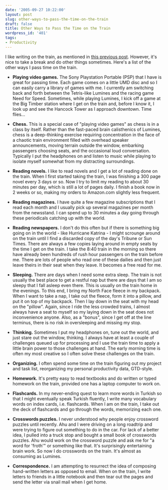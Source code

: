 ```yaml
---
date: '2005-09-27 10:22:00'
layout: post
slug: other-ways-to-pass-the-time-on-the-train
draft: false
title: Other Ways to Pass the Time on the Train
wordpress_id: '401'
tags:
- Productivity
---
```


I like writing on the train, as mentioned in [this previous post](http://www.forkbender.com/content/4285c9b5034e4f4f8f4c5884c00f2edd.htm). However, it's nice to take a break and do other things sometimes. Here's a list of the other ways I pass time on the train.






  * **Playing video games.** The Sony Playstation Portable (PSP) that I have is great for passing time. Each game comes on a little UMD disc and so I can easily carry a library of games with me. I currently am switching back and forth between the Tetris-like Lumines and the racing game Need for Speed. Sometimes, while playing Lumines, I kick off a game at the Big Timber station where I get on the train and, before I know it, I look up and see the Hancock Tower as I approach downtown. Time flies...


  * **Chess.** This is a special case of "playing video games" as chess is in a class by itself. Rather than the fast-paced brain calisthenics of Lumines, chess is a deep-thinking exercise requiring concentration in the face of a chaotic train environment filled with overhead speaker announcements, moving terrain outside the window, embarking passengers choosing seats, and the occasional loud conversation. Typically I put the headphones on and listen to music while playing to isolate myself somewhat from my distracting surroundings.


  * **Reading novels.** I like to read novels and I get a lot of reading done on the train. When I first started taking the train, I was finishing a 300 page novel every 3 days or so. Now I try to limit my reading to about 30 minutes per day, which is still a lot of pages daily. I finish a book now in 2 weeks or so, making my orders to Amazon.com slightly less frequent.


  * **Reading magazines.** I have quite a few magazine subscriptions that I read each month and I usually pick up several magazines per month from the newsstand. I can spend up to 30 minutes a day going through these periodicals catching up with the world.


  * **Reading newspapers.** I don't do this often but if there is something big going on in the world - like Hurricane Katrina - I might scrounge around on the train until I find a discarded copy of the day's Tribune or Sun Times. There are always a few copies laying around in empty seats by the time I get on the train. I take the 8:40 train in the morning so there have already been hundreds of rush hour passengers on the train before me. There are lots of people who read one of these dailies and then just leave theirs in their seat when they leave. It becomes a free read for me.


  * **Sleeping.** There are days when I need some extra sleep. The train is not usually the best place to get a restful nap but there are days that I am so sleepy that I fall asleep even there. This is usually on the train home in the evenings. To this end, I bring my North Face fleece in my backpack. When I want to take a nap, I take out the fleece, form it into a pillow, and put it on top of my backpack. Then I lay down in the seat with my head on the "pillow". Again, since I ride the less crowded trains, I almost always have a seat to myself so my laying down in the seat does not inconvenience anyone. Also, as a "bonus", since I get off at the line terminus, there is no risk in oversleeping and missing my stop.


  * **Thinking.** Sometimes I put my headphones on, tune out the world, and just stare out the window, thinking. I always have at least a couple of challenges queued up for processing and I use the train time to apply a little brain power to those challenges at hand. The early morning time is often my most creative so I often solve these challenges on the train.


  * **Organizing.** I often spend some time on the train figuring out my project and task list, reorganizing my personal productivity data, GTD-style.


  * **Homework.** It's pretty easy to read textbooks and do written or typed homework on the train, provided one has a laptop computer to work on.


  * **Flashcards.** In my never-ending quest to learn more words in Turkish so that I might eventually speak Turkish fluently, I write many vocabulary words on index cards, i.e. flashcards. When I am on the train, I take out the deck of flashcards and go through the words, memorizing each one.


  * **Crosswords puzzles.** I never understood why people enjoy crossword puzzles until recently. Ahu and I were driving on a long roadtrip and were trying to figure out something to do in the car. For lack of a better idea, I pulled into a truck stop and bought a small book of crosswords puzzles. Ahu would work on the crossword puzzle and ask me for "a word for 'froth'" or something like that. It's surprisingly entertaining brain work. So now I do crosswords on the train. It's almost as consuming as Lumines.


  * **Correspondence.** I am attempting to resurrect the idea of composing hand-written letters as opposed to email. When on the train, I write letters to friends in a little notebook and then tear out the pages and send the letter via snail mail when I get home.



